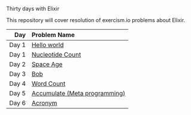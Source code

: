 Thirty days with Elixir

This repository will cover resolution of exercism.io problems about Elixir.


|Day     |Problem Name    |
|-------:|:---------------|
|Day 1   |[Hello world](https://github.com/joffilyfe/exercism/tree/master/elixir/hello-world)	|
|Day 1   |[Nucleotide Count](https://github.com/joffilyfe/exercism/tree/master/elixir/nucleotide-count)	|
|Day 2   |[Space Age](https://github.com/joffilyfe/exercism/tree/master/elixir/space-age)	|
|Day 3   |[Bob](https://github.com/joffilyfe/exercism/tree/master/elixir/bob)	|
|Day 4   |[Word Count](https://github.com/joffilyfe/exercism/tree/master/elixir/word-count)	|
|Day 5   |[Accumulate (Meta programming)](https://github.com/joffilyfe/exercism/tree/master/elixir/accumulate)	|
|Day 6   |[Acronym](https://github.com/joffilyfe/exercism/tree/master/elixir/acronym)	|